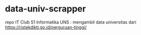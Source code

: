 # data-univ-scrapper
repo IT Club S1 Informatika UNS : mengambil data universitas dari https://ristekdikti.go.id/perguruan-tinggi/
